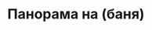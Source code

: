 ---
layout: /panorama.ect
project: '/web/projects/private/obichay-zhivota'
image: 'http://hub.acherno.com/svn/obichay-zhivota/Site/Panorami/Katya_Harmanli_Et2_Banq_Malko_Momche_Panorama_01.jpg'
title: 'Панорама на (баня)'
sitemap: false
---